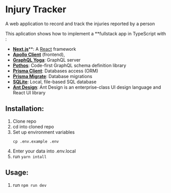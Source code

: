 # Injury Tracker

A web application to record and track the injuries reported by a person

This aplication shows how to implement a **fullstack app in TypeScript with :
- [**Next.js**](https://nextjs.org/)**: A [React](https://reactjs.org/) framework
- [**Apollo Client**](https://www.apollographql.com/docs/react/) (frontend), 
- [**GraphQL Yoga**](https://the-guild.dev/graphql/yoga-server): GraphQL server
- [**Pothos**](https://pothos-graphql.dev/): Code-first GraphQL schema definition library
- [**Prisma Client**](https://www.prisma.io/docs/concepts/components/prisma-client): Databases access (ORM)
- [**Prisma Migrate**](https://www.prisma.io/docs/concepts/components/prisma-migrate): Database migrations
- [**SQLite**](https://www.sqlite.org/index.html): Local, file-based SQL database
- [**Ant Design**](https://ant.design): Ant Design is an enterprise-class UI design language and React UI library

## Installation:

1. Clone repo
1. cd into cloned repo
1. Set up environment variables
   ```
   cp .env.example .env
   ```
1. Enter your data into .env.local
1. run `yarn intall`

## Usage:

1. run `npm run dev`